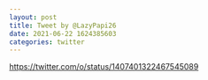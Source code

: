 ```yaml
--- 
layout: post 
title: Tweet by @LazyPapi26 
date: 2021-06-22 1624385603 
categories: twitter 
--- 
```

https://twitter.com/o/status/1407401322467545089